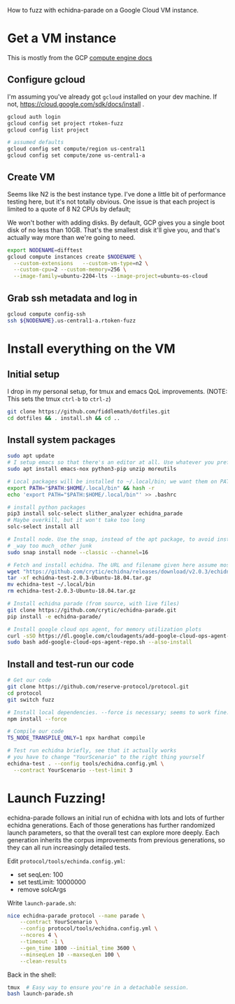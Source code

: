 How to fuzz with echidna-parade on a Google Cloud VM instance.

# Get a VM instance

This is mostly from the GCP [compute engine docs](https://cloud.google.com/compute/docs/instances/create-start-instance)

## Configure gcloud

I'm assuming you've already got `gcloud` installed on your dev machine. If not, https://cloud.google.com/sdk/docs/install .

```bash
gcloud auth login
gcloud config set project rtoken-fuzz
gcloud config list project

# assumed defaults
gcloud config set compute/region us-central1
gcloud config set compute/zone us-central1-a
```

## Create VM

Seems like N2 is the best instance type. I've done a little bit of performance testing here, but it's not totally obvious. One issue is that each project is limited to a quote of 8 N2 CPUs by default;

We won't bother with adding disks. By default, GCP gives you a single boot disk of no less than 10GB. That's the smallest disk it'll give you, and that's actually way more than we're going to need.

```bash
export NODENAME=difftest
gcloud compute instances create $NODENAME \
  --custom-extensions   --custom-vm-type=n2 \
  --custom-cpu=2 --custom-memory=256 \
  --image-family=ubuntu-2204-lts --image-project=ubuntu-os-cloud
```

## Grab ssh metadata and log in

```bash
gcloud compute config-ssh
ssh ${NODENAME}.us-central1-a.rtoken-fuzz
```

# Install everything on the VM

## Initial setup

I drop in my personal setup, for tmux and emacs QoL improvements.
(NOTE: This sets the tmux `ctrl-b` to `ctrl-z`)

```bash
git clone https://github.com/fiddlemath/dotfiles.git
cd dotfiles && . install.sh && cd ..
```

## Install system packages

```bash
sudo apt update
# I setup emacs so that there's an editor at all. Use whatever you prefer!
sudo apt install emacs-nox python3-pip unzip moreutils

# Local packages will be installed to ~/.local/bin; we want them on PATH.
export PATH="$PATH:$HOME/.local/bin" && hash -r
echo 'export PATH="$PATH:$HOME/.local/bin"' >> .bashrc

# install python packages
pip3 install solc-select slither_analyzer echidna_parade
# Maybe overkill, but it won't take too long
solc-select install all

# Install node. Use the snap, instead of the apt package, to avoid installing
# _way too much_ other junk
sudo snap install node --classic --channel=16

# Fetch and install echidna. The URL and filename given here assume most recent release is v2.0.3; see https://github.com/crytic/echidna/releases/latest
wget "https://github.com/crytic/echidna/releases/download/v2.0.3/echidna-test-2.0.3-Ubuntu-18.04.tar.gz"
tar -xf echidna-test-2.0.3-Ubuntu-18.04.tar.gz
mv echidna-test ~/.local/bin
rm echidna-test-2.0.3-Ubuntu-18.04.tar.gz

# Install echidna parade (from source, with live files)
git clone https://github.com/crytic/echidna-parade.git
pip install -e echidna-parade/

# Install google cloud ops agent, for memory utilization plots
curl -sSO https://dl.google.com/cloudagents/add-google-cloud-ops-agent-repo.sh
sudo bash add-google-cloud-ops-agent-repo.sh --also-install
```

## Install and test-run our code

```bash
# Get our code
git clone https://github.com/reserve-protocol/protocol.git
cd protocol
git switch fuzz

# Install local dependencies. --force is necessary; seems to work fine.
npm install --force

# Compile our code
TS_NODE_TRANSPILE_ONLY=1 npx hardhat compile

# Test run echidna briefly, see that it actually works
# you have to change "YourScenario" to the right thing yourself
echidna-test . --config tools/echidna.config.yml \
  --contract YourScenario --test-limit 3
```

# Launch Fuzzing!

echidna-parade follows an initial run of echidna with lots and lots of further echidna generations. Each of those generations has further randomized launch parameters, so that the overall test can explore more deeply. Each generation inherits the corpus improvements from previous generations, so they can all run increasingly detailed tests.

Edit `protocol/tools/echinda.config.yml`:

- set seqLen: 100
- set testLimit: 10000000
- remove solcArgs

Write `launch-parade.sh`:

```bash
nice echidna-parade protocol --name parade \
    --contract YourScenario \
    --config protocol/tools/echidna.config.yml \
    --ncores 4 \
    --timeout -1 \
    --gen_time 1800 --initial_time 3600 \
    --minseqLen 10 --maxseqLen 100 \
    --clean-results
```

Back in the shell:

```bash
tmux  # Easy way to ensure you're in a detachable session.
bash launch-parade.sh
```
